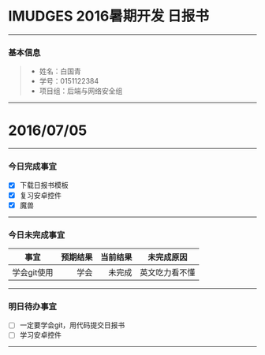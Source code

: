 # IMUDGES 2016暑期开发 日报书

-------


### 基本信息
> * 姓名：白国青
> * 学号：0151122384
> * 项目组：后端与网络安全组

-------


# 2016/07/05

-------

### 今日完成事宜
- [x]  下载日报书模板
- [x]  复习安卓控件
- [x]  魔兽

-----
### 今日未完成事宜


| 事宜     |预期结果| 当前结果  | 未完成原因   | 
| --------   | -----:  | -----:  | :----:  |
| 学会git使用     | 学会    | 未完成   | 英文吃力看不懂   | 


------
### 明日待办事宜
- [ ] 一定要学会git，用代码提交日报书
- [ ] 学习安卓控件

-------
